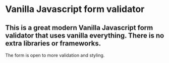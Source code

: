 # Vanilla Javascript form validator

## This is a great modern Vanilla Javascript form validator that uses vanilla everything. There is no extra libraries or frameworks.

The form is open to more validation and styling.
